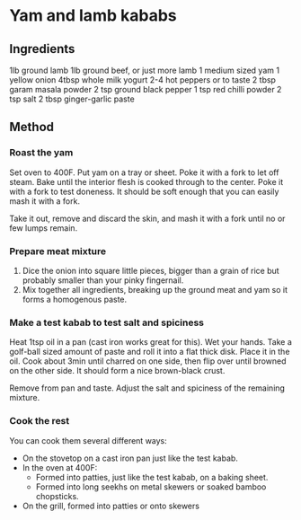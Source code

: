 # Yam and lamb kababs

## Ingredients
1lb ground lamb
1lb ground beef, or just more lamb
1 medium sized yam
1 yellow onion
4tbsp whole milk yogurt
2-4 hot peppers or to taste
2 tbsp garam masala powder
2 tsp ground black pepper
1 tsp red chilli powder
2 tsp salt
2 tbsp ginger-garlic paste

## Method

### Roast the yam

Set oven to 400F. Put yam on a tray or sheet. Poke it with a fork to let off
steam. Bake until the interior flesh is cooked through to the center. Poke it
with a fork to test doneness. It should be soft enough that you can easily mash
it with a fork.

Take it out, remove and discard the skin, and mash it with a fork until no or
few lumps remain.

### Prepare meat mixture

1. Dice the onion into square little pieces, bigger than a grain of rice but
   probably smaller than your pinky fingernail.
2. Mix together all ingredients, breaking up the ground meat and yam so it forms
   a homogenous paste.
   
### Make a test kabab to test salt and spiciness

Heat 1tsp oil in a pan (cast iron works great for this). Wet your hands. Take a
golf-ball sized amount of paste and roll it into a flat thick disk. Place it in
the oil. Cook about 3min until charred on one side, then flip over until browned
on the other side. It should form a nice brown-black crust.

Remove from pan and taste. Adjust the salt and spiciness of the remaining
mixture.

### Cook the rest

You can cook them several different ways:

 - On the stovetop on a cast iron pan just like the test kabab.
 - In the oven at 400F:
   - Formed into patties, just like the test kabab, on a baking sheet.
   - Formed into long seekhs on metal skewers or soaked bamboo chopsticks.
 - On the grill, formed into patties or onto skewers
